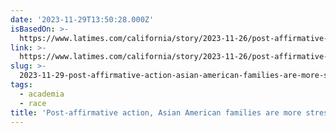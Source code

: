 ```yaml
---
date: '2023-11-29T13:50:28.000Z'
isBasedOn: >-
  https://www.latimes.com/california/story/2023-11-26/post-affirmative-action-asian-american-students-stress-college-admissions
link: >-
  https://www.latimes.com/california/story/2023-11-26/post-affirmative-action-asian-american-students-stress-college-admissions
slug: >-
  2023-11-29-post-affirmative-action-asian-american-families-are-more-stressed-than-eve
tags:
  - academia
  - race
title: 'Post-affirmative action, Asian American families are more stressed than eve'
---
```


